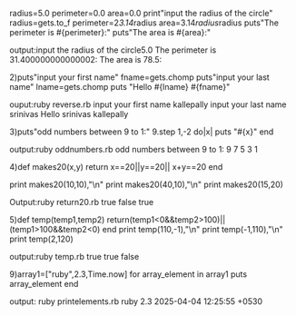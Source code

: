 radius=5.0
perimeter=0.0
area=0.0
print"input the radius of the circle"
radius=gets.to_f
perimeter=2*3.14*radius
area=3.14*radius*radius
puts"The perimeter is #{perimeter}:"
puts"The area is #{area}:"

output:input the radius of the circle5.0
The perimeter is 31.400000000000002:
The area is 78.5:


2)puts"input your first name"
fname=gets.chomp
puts"input your last name"
lname=gets.chomp
puts "Hello #{lname} #{fname}"

ouput:ruby reverse.rb
input your first name
kallepally 
input your last name
srinivas
Hello srinivas kallepally 



3)puts"odd numbers between 9 to 1:"
9.step 1,-2 do|x|
puts "#{x}"
end


output:ruby oddnumbers.rb
odd numbers between 9 to 1:
9
7
5
3
1


4)def makes20(x,y)
return x==20||y==20|| x+y==20
end

print makes20(10,10),"\n"
print makes20(40,10),"\n"
print makes20(15,20) 



Output:ruby return20.rb
true
false
true

5)def temp(temp1,temp2)
return(temp1<0&&temp2>100)||(temp1>100&&temp2<0)
end
print temp(110,-1),"\n"
print temp(-1,110),"\n"
print temp(2,120)


output:ruby temp.rb
true
true
false


9)array1=["ruby",2.3,Time.now]
for array_element in array1
puts array_element
end


output:
ruby  printelements.rb
ruby
2.3
2025-04-04 12:25:55 +0530
